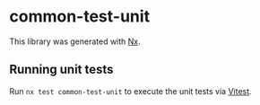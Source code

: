 # common-test-unit

This library was generated with [Nx](https://nx.dev).

## Running unit tests

Run `nx test common-test-unit` to execute the unit tests via [Vitest](https://vitest.dev/).
